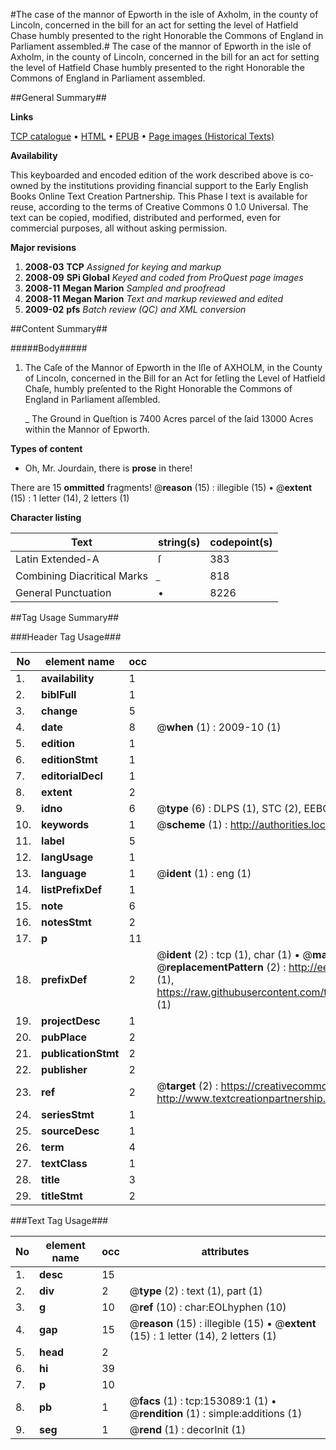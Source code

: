 #The case of the mannor of Epworth in the isle of Axholm, in the county of Lincoln, concerned in the bill for an act for setting the level of Hatfield Chase humbly presented to the right Honorable the Commons of England in Parliament assembled.#
The case of the mannor of Epworth in the isle of Axholm, in the county of Lincoln, concerned in the bill for an act for setting the level of Hatfield Chase humbly presented to the right Honorable the Commons of England in Parliament assembled.

##General Summary##

**Links**

[TCP catalogue](http://www.ota.ox.ac.uk/tcp/)  • 
[HTML](http://tei.it.ox.ac.uk/tcp/Texts-HTML/free/A78/A78259.html)  • 
[EPUB](http://tei.it.ox.ac.uk/tcp/Texts-EPUB/free/A78/A78259.epub) • 
[Page images (Historical Texts)](https://data.historicaltexts.jisc.ac.uk/view?pubId=eebo-99895694e&pageId=eebo-99895694e-153089-1)

**Availability**

This keyboarded and encoded edition of the
	       work described above is co-owned by the institutions
	       providing financial support to the Early English Books
	       Online Text Creation Partnership. This Phase I text is
	       available for reuse, according to the terms of Creative
	       Commons 0 1.0 Universal. The text can be copied,
	       modified, distributed and performed, even for
	       commercial purposes, all without asking permission.

**Major revisions**

1. __2008-03__ __TCP__ *Assigned for keying and markup*
1. __2008-09__ __SPi Global__ *Keyed and coded from ProQuest page images*
1. __2008-11__ __Megan Marion__ *Sampled and proofread*
1. __2008-11__ __Megan Marion__ *Text and markup reviewed and edited*
1. __2009-02__ __pfs__ *Batch review (QC) and XML conversion*

##Content Summary##

#####Body#####

1. The Caſe of the Mannor of Epworth in the Iſle of AXHOLM, in the County of Lincoln, concerned in the Bill for an Act for ſetling the Level of Hatfield Chaſe, humbly preſented to the Right Honorable the Commons of England in Parliament aſſembled.

    _ The Ground in Queſtion is 7400 Acres parcel of the ſaid 13000 Acres within the Mannor of Epworth.

**Types of content**

  * Oh, Mr. Jourdain, there is **prose** in there!

There are 15 **ommitted** fragments! 
 @__reason__ (15) : illegible (15)  •  @__extent__ (15) : 1 letter (14), 2 letters (1)

**Character listing**


|Text|string(s)|codepoint(s)|
|---|---|---|
|Latin Extended-A|ſ|383|
|Combining             Diacritical Marks|̲|818|
|General Punctuation|•|8226|

##Tag Usage Summary##

###Header Tag Usage###

|No|element name|occ|attributes|
|---|---|---|---|
|1.|__availability__|1||
|2.|__biblFull__|1||
|3.|__change__|5||
|4.|__date__|8| @__when__ (1) : 2009-10 (1)|
|5.|__edition__|1||
|6.|__editionStmt__|1||
|7.|__editorialDecl__|1||
|8.|__extent__|2||
|9.|__idno__|6| @__type__ (6) : DLPS (1), STC (2), EEBO-CITATION (1), PROQUEST (1), VID (1)|
|10.|__keywords__|1| @__scheme__ (1) : http://authorities.loc.gov/ (1)|
|11.|__label__|5||
|12.|__langUsage__|1||
|13.|__language__|1| @__ident__ (1) : eng (1)|
|14.|__listPrefixDef__|1||
|15.|__note__|6||
|16.|__notesStmt__|2||
|17.|__p__|11||
|18.|__prefixDef__|2| @__ident__ (2) : tcp (1), char (1)  •  @__matchPattern__ (2) : ([0-9\-]+):([0-9IVX]+) (1), (.+) (1)  •  @__replacementPattern__ (2) : http://eebo.chadwyck.com/downloadtiff?vid=$1&page=$2 (1), https://raw.githubusercontent.com/textcreationpartnership/Texts/master/tcpchars.xml#$1 (1)|
|19.|__projectDesc__|1||
|20.|__pubPlace__|2||
|21.|__publicationStmt__|2||
|22.|__publisher__|2||
|23.|__ref__|2| @__target__ (2) : https://creativecommons.org/publicdomain/zero/1.0/ (1), http://www.textcreationpartnership.org/docs/. (1)|
|24.|__seriesStmt__|1||
|25.|__sourceDesc__|1||
|26.|__term__|4||
|27.|__textClass__|1||
|28.|__title__|3||
|29.|__titleStmt__|2||


###Text Tag Usage###

|No|element name|occ|attributes|
|---|---|---|---|
|1.|__desc__|15||
|2.|__div__|2| @__type__ (2) : text (1), part (1)|
|3.|__g__|10| @__ref__ (10) : char:EOLhyphen (10)|
|4.|__gap__|15| @__reason__ (15) : illegible (15)  •  @__extent__ (15) : 1 letter (14), 2 letters (1)|
|5.|__head__|2||
|6.|__hi__|39||
|7.|__p__|10||
|8.|__pb__|1| @__facs__ (1) : tcp:153089:1 (1)  •  @__rendition__ (1) : simple:additions (1)|
|9.|__seg__|1| @__rend__ (1) : decorInit (1)|
